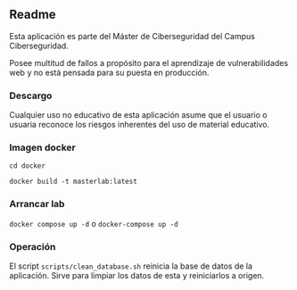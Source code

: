 ## Readme

Esta aplicación es parte del Máster de Ciberseguridad del Campus Ciberseguridad.

Posee multitud de fallos a propósito para el aprendizaje de vulnerabilidades web y no está pensada para su puesta en
producción.

### Descargo

Cualquier uso no educativo de esta aplicación asume que el usuario o usuaria
reconoce los riesgos inherentes del uso de material educativo.

### Imagen docker

`cd docker`

`docker build -t masterlab:latest`

### Arrancar lab

`docker compose up -d` o `docker-compose up -d`

### Operación

El script `scripts/clean_database.sh` reinicia la base de datos de la
aplicación. Sirve para limpiar los datos de esta y reiniciarlos a origen.
